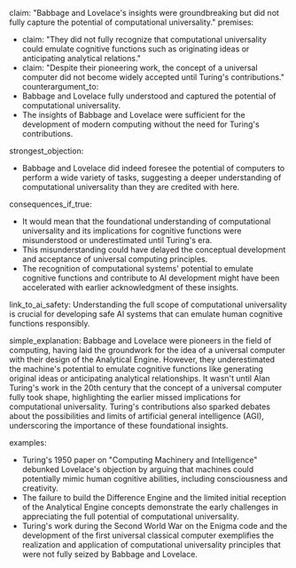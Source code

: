 claim: "Babbage and Lovelace's insights were groundbreaking but did not fully capture the potential of computational universality."
premises:
  - claim: "They did not fully recognize that computational universality could emulate cognitive functions such as originating ideas or anticipating analytical relations."
  - claim: "Despite their pioneering work, the concept of a universal computer did not become widely accepted until Turing's contributions."
counterargument_to:
  - Babbage and Lovelace fully understood and captured the potential of computational universality.
  - The insights of Babbage and Lovelace were sufficient for the development of modern computing without the need for Turing's contributions.

strongest_objection:
  - Babbage and Lovelace did indeed foresee the potential of computers to perform a wide variety of tasks, suggesting a deeper understanding of computational universality than they are credited with here.

consequences_if_true:
  - It would mean that the foundational understanding of computational universality and its implications for cognitive functions were misunderstood or underestimated until Turing's era.
  - This misunderstanding could have delayed the conceptual development and acceptance of universal computing principles.
  - The recognition of computational systems' potential to emulate cognitive functions and contribute to AI development might have been accelerated with earlier acknowledgment of these insights.

link_to_ai_safety: Understanding the full scope of computational universality is crucial for developing safe AI systems that can emulate human cognitive functions responsibly.

simple_explanation: Babbage and Lovelace were pioneers in the field of computing, having laid the groundwork for the idea of a universal computer with their design of the Analytical Engine. However, they underestimated the machine's potential to emulate cognitive functions like generating original ideas or anticipating analytical relationships. It wasn't until Alan Turing's work in the 20th century that the concept of a universal computer fully took shape, highlighting the earlier missed implications for computational universality. Turing's contributions also sparked debates about the possibilities and limits of artificial general intelligence (AGI), underscoring the importance of these foundational insights.

examples:
  - Turing's 1950 paper on "Computing Machinery and Intelligence" debunked Lovelace's objection by arguing that machines could potentially mimic human cognitive abilities, including consciousness and creativity.
  - The failure to build the Difference Engine and the limited initial reception of the Analytical Engine concepts demonstrate the early challenges in appreciating the full potential of computational universality.
  - Turing's work during the Second World War on the Enigma code and the development of the first universal classical computer exemplifies the realization and application of computational universality principles that were not fully seized by Babbage and Lovelace.